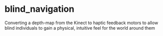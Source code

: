 # blind_navigation
Converting a depth-map from the Kinect to haptic feedback motors to allow blind individuals to gain a physical, intuitive feel for the world around them
